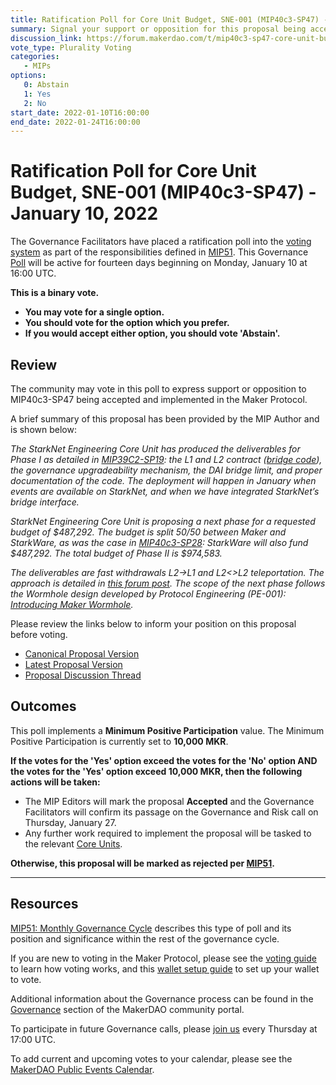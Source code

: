 ```yaml
---
title: Ratification Poll for Core Unit Budget, SNE-001 (MIP40c3-SP47) - January 10, 2022
summary: Signal your support or opposition for this proposal being accepted and implemented in the Maker Protocol. 
discussion_link: https://forum.makerdao.com/t/mip40c3-sp47-core-unit-budget-sne-001-phase-ii-starknet-fast-withdrawal-and-wormhole/12041
vote_type: Plurality Voting
categories:
   - MIPs
options:
   0: Abstain
   1: Yes
   2: No
start_date: 2022-01-10T16:00:00
end_date: 2022-01-24T16:00:00
---
```

# Ratification Poll for Core Unit Budget, SNE-001 (MIP40c3-SP47) - January 10, 2022

The Governance Facilitators have placed a ratification poll into the [voting system](https://vote.makerdao.com/polling) as part of the responsibilities defined in [MIP51](https://mips.makerdao.com/mips/details/MIP51). This Governance [Poll](https://community-development.makerdao.com/en/learn/governance/on-chain-gov) will be active for fourteen days beginning on Monday, January 10 at 16:00 UTC.

**This is a binary vote.** 
- **You may vote for a single option.** 
- **You should vote for the option which you prefer.**
- **If you would accept either option, you should vote 'Abstain'.**

## Review

The community may vote in this poll to express support or opposition to MIP40c3-SP47 being accepted and implemented in the Maker Protocol.

A brief summary of this proposal has been provided by the MIP Author and is shown below:

*The StarkNet Engineering Core Unit has produced the deliverables for Phase I as detailed in [MIP39C2-SP19](https://github.com/makerdao/mips/blob/master/MIP39/MIP39c2-Subproposals/MIP39c2-SP19.md#proposed-roadmap): the L1 and L2 contract ([bridge code](https://github.com/makerdao/starknet-dai-bridge)), the governance upgradeability mechanism, the DAI bridge limit, and proper documentation of the code. The deployment will happen in January when events are available on StarkNet, and when we have integrated StarkNet’s bridge interface.*

*StarkNet Engineering Core Unit is proposing a next phase for a requested budget of $487,292. The budget is split 50/50 between Maker and StarkWare, as was the case in [MIP40c3-SP28](https://github.com/makerdao/mips/blob/master/MIP40/MIP40c3-Subproposals/MIP40c3-SP28.md): StarkWare will also fund $487,292. The total budget of Phase II is $974,583.*

*The deliverables are fast withdrawals L2->L1 and L2<>L2 teleportation. The approach is detailed in [this forum post](https://forum.makerdao.com/t/starknet-wormhole-implementation-details/12042). The scope of the next phase follows the Wormhole design developed by Protocol Engineering (PE-001): [Introducing Maker Wormhole](https://forum.makerdao.com/t/introducing-maker-wormhole/11550).*

Please review the links below to inform your position on this proposal before voting.
* [Canonical Proposal Version](https://github.com/makerdao/mips/blob/76cd2acaa9c9fa5d55ce4a82eff54e6cb4bd9d7c/MIP40/MIP40c3-Subproposals/MIP40c3-SP47.md)
* [Latest Proposal Version]($link_to_portal_version)
* [Proposal Discussion Thread](https://forum.makerdao.com/t/mip40c3-sp47-core-unit-budget-sne-001-phase-ii-starknet-fast-withdrawal-and-wormhole/12041)

## Outcomes

This poll implements a **Minimum Positive Participation** value. The Minimum Positive Participation is currently set to **10,000 MKR**.

**If the votes for the 'Yes' option exceed the votes for the 'No' option AND the votes for the 'Yes' option exceed 10,000 MKR, then the following actions will be taken:**
* The MIP Editors will mark the proposal **Accepted** and the Governance Facilitators will confirm its passage on the Governance and Risk call on Thursday, January 27. 
* Any further work required to implement the proposal will be tasked to the relevant [Core Units](https://mips.makerdao.com/mips/details/MIP38#mip38c2-core-unit-state).

**Otherwise, this proposal will be marked as rejected per [MIP51](https://mips.makerdao.com/mips/details/MIP51#mip51c2-ratification-poll).**

---

## Resources

[MIP51: Monthly Governance Cycle](https://mips.makerdao.com/mips/details/MIP51) describes this type of poll and its position and significance within the rest of the governance cycle.

If you are new to voting in the Maker Protocol, please see the [voting guide](https://community-development.makerdao.com/en/learn/governance/how-voting-works/) to learn how voting works, and this [wallet setup guide](https://community-development.makerdao.com/en/learn/governance/voting-setup/) to set up your wallet to vote.

Additional information about the Governance process can be found in the [Governance](https://community-development.makerdao.com/en/learn/governance) section of the MakerDAO community portal.

To participate in future Governance calls, please [join us](https://github.com/makerdao/community/tree/master/governance/governance-and-risk-meetings) every Thursday at 17:00 UTC.

To add current and upcoming votes to your calendar, please see the [MakerDAO Public Events Calendar](https://calendar.google.com/calendar/embed?src=makerdao.com_3efhm2ghipksegl009ktniomdk%40group.calendar.google.com&ctz=UTC&mode=week&showCalendars=0&showPrint=0).

